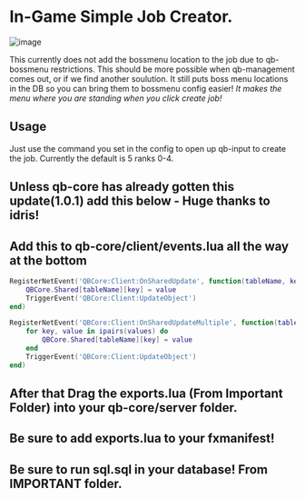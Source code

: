 # In-Game Simple Job Creator. 
![image](https://user-images.githubusercontent.com/69439573/153830246-d9d29801-3d0d-4f63-8806-b899901057a6.png)


This currently does not add the bossmenu location to the job due to qb-bossmenu restrictions. This should be more possible when qb-management comes out, or if we find another soulution. 
It still puts boss menu locations in the DB so you can bring them to bossmenu config easier! 
*It makes the menu where you are standing when you click create job!*
## Usage 
Just use the command you set in the config to open up qb-input to create the job. 
Currently the default is 5 ranks 0-4. 


## Unless qb-core has already gotten this update(1.0.1) add this below  - Huge thanks to idris! 
## Add this to qb-core/client/events.lua all the way at the bottom
```lua
RegisterNetEvent('QBCore:Client:OnSharedUpdate', function(tableName, key, value)
    QBCore.Shared[tableName][key] = value
    TriggerEvent('QBCore:Client:UpdateObject')
end)

RegisterNetEvent('QBCore:Client:OnSharedUpdateMultiple', function(tableName, values)
    for key, value in ipairs(values) do
        QBCore.Shared[tableName][key] = value
    end
    TriggerEvent('QBCore:Client:UpdateObject')
end)
```
## After that Drag the exports.lua (From Important Folder) into your qb-core/server folder.
## Be sure to add exports.lua to your fxmanifest!
## Be sure to run sql.sql in your database! From IMPORTANT folder. 
